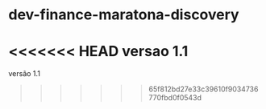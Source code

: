 # dev-finance-maratona-discovery
<<<<<<< HEAD
versao 1.1
=======
versão 1.1
>>>>>>> 65f812bd27e33c39610f9034736770fbd0f0543d
